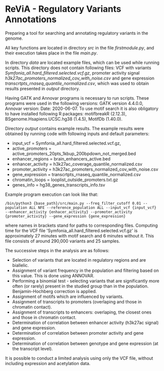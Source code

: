 # ReViA - Regulatory Variants Annotations
Preparing a tool for searching and annotating regulatory variants in the genome.

All key functions are located in directory *src* in the file *firstmodule.py*, and their execution takes place in the file *main.py*.

In directory *data* are located example files, which can be used while running scripts. This directory does not contain following files: VCF with variants *Symfonia_all.hard_filtered.selected.vcf.gz*, promoter activity signal *h3k27ac_promoters_normalized_cov_with_noise.csv* and gene expression *transcrtpts_rnaseq_quantile_normalized.csv*, which was used to obtain results presented in *output* directory.

Having GATK and Annovar programs is necessary to run scripts. These programs were used in the following versions: GATK version 4.4.0.0, Annovar version: Date: 2020-06-07.
To use motif search it is also obligatory to have installed following R packages: motifbreakR (2.12.3), BSgenome.Hsapiens.UCSC.hg38 (1.4.5), MotifDb (1.40.0).

Directory *output* contains example results. The example results were obtained by running code with following inputs and default parameters:
- input_vcf = Symfonia_all.hard_filtered.selected.vcf.gz,
- active_promoters = active_promoters_20pts_1kbup_200bpdown_not_merged.bed
- enhancer_regions = brain_enhancers_active.bed
- enhancer_activity = h3k27ac_coverage_quantile_normalized.csv
- promoter_activity = h3k27ac_promoters_normalized_cov_with_noise.csv
- gene_expression = transcrtpts_rnaseq_quantile_normalized.csv
- chromatin_loops = looplist_outside_promoters.txt.gz
- genes_info = hg38_genes_transcripts_info.tsv

Example program execution can look like that: 
```
/bin/python3 {base_path}/src/main.py --freq_filter_cutoff 0.01 --population ALL NFE --reference_population ALL --input_vcf {input_vcf} --enhancer_activity {enhacer_activity} --promoter_activity {promoter_activity} --gene_expression {gene_expression}
```
where names in brackets stand for paths to corresponding files.
Computing time for the VCF file 'Symfonia_all.hard_filtered.selected.vcf.gz' is approximately 27 minutes with motif search and 6 minutes without it.  This file consists of around 290,000 variants and 25 samples.

The successive steps in the analysis are as follows:
- Selection of variants that are located in regulatory regions and are biallelic.
- Assignment of variant frequency in the population and filtering based on this value. This is done using ANNOVAR.
- Performing a binomial test - selecting variants that are significantly more often (or rarely) present in the studied group than in the population. Benjamin-Hochberg correction is applied.
- Assignment of motifs which are influenced by variants.
- Assignment of transcripts to promoters (overlaping and those in chromatin contact).
- Assignment of transcripts to enhancers: overlaping, the closest ones and those in chromatin contact.
- Determination of correlation between enhancer activity (h3k27ac signal) and gene expression.
- Determination of correlation between promoter activity and gene expression.
- Determination of correlation between genotype and gene expression (at the transcript level).

It is possible to conduct a limited analysis using only the VCF file, without including expression and acetylation data.






